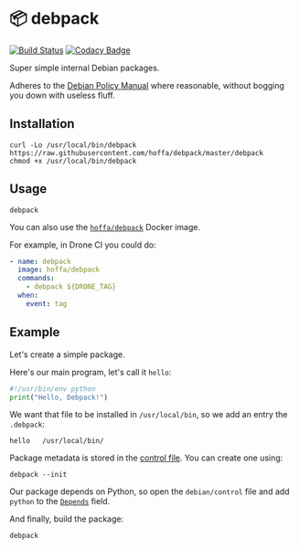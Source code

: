 # :package: debpack

[![Build Status](https://travis-ci.org/hoffa/debpack.svg?branch=master)](https://travis-ci.org/hoffa/debpack)
[![Codacy Badge](https://api.codacy.com/project/badge/Grade/8904076ca8ad4882a5a2052620a6dc2f)](https://app.codacy.com/app/hoffa/debpack?utm_source=github.com&utm_medium=referral&utm_content=hoffa/debpack&utm_campaign=Badge_Grade_Settings)

Super simple internal Debian packages.

Adheres to the [Debian Policy Manual](https://www.debian.org/doc/debian-policy/) where reasonable, without bogging you down with useless fluff.

## Installation

```shell
curl -Lo /usr/local/bin/debpack https://raw.githubusercontent.com/hoffa/debpack/master/debpack
chmod +x /usr/local/bin/debpack
```

## Usage

```shell
debpack
```

You can also use the [`hoffa/debpack`](https://hub.docker.com/r/hoffa/debpack) Docker image.

For example, in Drone CI you could do:

```yaml
- name: debpack
  image: hoffa/debpack
  commands:
    - debpack ${DRONE_TAG}
  when:
    event: tag
```

## Example

Let's create a simple package.

Here's our main program, let's call it `hello`:

```python
#!/usr/bin/env python
print("Hello, Debpack!")
```

We want that file to be installed in `/usr/local/bin`, so we add an entry the `.debpack`:

```
hello	/usr/local/bin/
```

Package metadata is stored in the [control file](https://www.debian.org/doc/debian-policy/ch-controlfields.html). You can create one using:

```shell
debpack --init
```

Our package depends on Python, so open the `debian/control` file and add `python` to the [`Depends`](https://www.debian.org/doc/debian-policy/ch-relationships.html#binary-dependencies-depends-recommends-suggests-enhances-pre-depends) field.

And finally, build the package:

```shell
debpack
```
